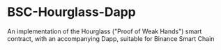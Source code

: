 # BSC-Hourglass-Dapp
An implementation of the Hourglass ("Proof of Weak Hands") smart contract, with an accompanying Dapp, suitable for Binance Smart Chain
